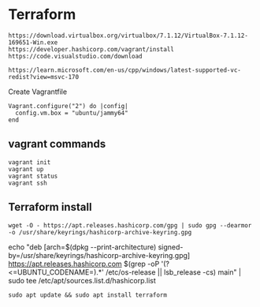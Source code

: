 # Terraform 

```
https://download.virtualbox.org/virtualbox/7.1.12/VirtualBox-7.1.12-169651-Win.exe
https://developer.hashicorp.com/vagrant/install
https://code.visualstudio.com/download
```


```
https://learn.microsoft.com/en-us/cpp/windows/latest-supported-vc-redist?view=msvc-170
```


Create Vagrantfile

```
Vagrant.configure("2") do |config|
  config.vm.box = "ubuntu/jammy64"
end
```

## vagrant commands
```
vagrant init
vagrant up
vagrant status
vagrant ssh
```

## Terraform install
```
wget -O - https://apt.releases.hashicorp.com/gpg | sudo gpg --dearmor -o /usr/share/keyrings/hashicorp-archive-keyring.gpg
```
echo "deb [arch=$(dpkg --print-architecture) signed-by=/usr/share/keyrings/hashicorp-archive-keyring.gpg] https://apt.releases.hashicorp.com $(grep -oP '(?<=UBUNTU_CODENAME=).*' /etc/os-release || lsb_release -cs) main" | sudo tee /etc/apt/sources.list.d/hashicorp.list
```
sudo apt update && sudo apt install terraform
```
